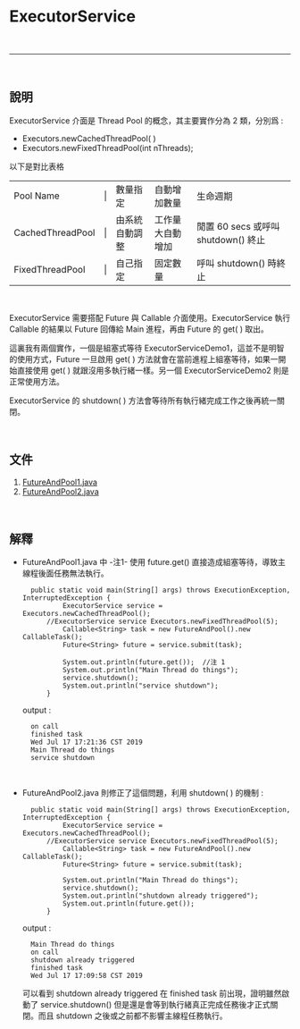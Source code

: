 # ExecutorService

<br>

---------------------------------------------------------

<br>

## 說明

ExecutorService 介面是 Thread Pool 的概念，其主要實作分為 2 類，分別爲 :

* Executors.newCachedThreadPool( )
* Executors.newFixedThreadPool(int nThreads);

以下是對比表格

<table>

<tr>
<td>Pool Name</td>
<td>|</td>
<td>數量指定</td>
<td>自動增加數量</td>
<td>生命週期</td>
</tr>

<tr>
<td>CachedThreadPool</td>
<td>|</td>
<td>由系統自動調整</td>
<td>工作量大自動增加</td>
<td>閒置 60 secs 或呼叫 shutdown() 終止</td>
</tr>

<tr>
<td>FixedThreadPool</td>
<td>|</td>
<td>自己指定</td>
<td>固定數量</td>
<td>呼叫 shutdown() 時終止</td>
</tr>

</table>

<br>


ExecutorService 需要搭配 Future<T> 與 Callable 介面使用。ExecutorService 執行 Callable 的結果以 Future<T> 回傳給 Main 進程，再由 Future<T> 的 get( ) 取出。

這裏我有兩個實作，一個是組塞式等待 ExecutorServiceDemo1，這並不是明智的使用方式，Future 一旦啟用 get( ) 方法就會在當前進程上組塞等待，如果一開始直接使用 get( ) 就跟沒用多執行緒一樣。另一個 ExecutorServiceDemo2 則是正常使用方法。

ExecutorService 的 shutdown( ) 方法會等待所有執行緒完成工作之後再統一關閉。

<br>

## 文件

1. [FutureAndPool1.java](./FutureAndPool1.java)
2. [FutureAndPool2.java](./FutureAndPool2.java)

<br>

## 解釋

* FutureAndPool1.java 中 -注1- 使用 future.get() 直接造成組塞等待，導致主線程後面任務無法執行。

        public static void main(String[] args) throws ExecutionException, InterruptedException {
                ExecutorService service = Executors.newCachedThreadPool();
            //ExecutorService service Executors.newFixedThreadPool(5);
                Callable<String> task = new FutureAndPool().new CallableTask();
                Future<String> future = service.submit(task);

                System.out.println(future.get());  //注 1
                System.out.println("Main Thread do things");
                service.shutdown();
                System.out.println("service shutdown");
            }

    output :

        on call
        finished task
        Wed Jul 17 17:21:36 CST 2019
        Main Thread do things
        service shutdown



<br>

* FutureAndPool2.java 則修正了這個問題，利用 shutdown( ) 的機制 :

        public static void main(String[] args) throws ExecutionException, InterruptedException {
                ExecutorService service = Executors.newCachedThreadPool();
            //ExecutorService service Executors.newFixedThreadPool(5);
                Callable<String> task = new FutureAndPool().new CallableTask();
                Future<String> future = service.submit(task);

                System.out.println("Main Thread do things");
                service.shutdown();
                System.out.println("shutdown already triggered");
                System.out.println(future.get());
            }

    output :

        Main Thread do things
        on call
        shutdown already triggered
        finished task
        Wed Jul 17 17:09:58 CST 2019

    可以看到 shutdown already triggered 在 finished task 前出現，證明雖然啟動了 service.shutdown() 但是還是會等到執行緒真正完成任務後才正式關閉。而且 shutdown 之後或之前都不影響主線程任務執行。